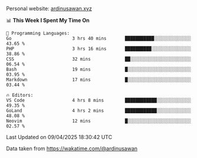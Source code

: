 Personal website: [ardinusawan.xyz](https://ardinusawan.xyz)

<!--START_SECTION:waka-->
📊 **This Week I Spent My Time On** 

```text
💬 Programming Languages: 
Go                       3 hrs 40 mins       ███████████░░░░░░░░░░░░░░   43.65 % 
PHP                      3 hrs 16 mins       ██████████░░░░░░░░░░░░░░░   38.86 % 
CSS                      32 mins             ██░░░░░░░░░░░░░░░░░░░░░░░   06.54 % 
Bash                     19 mins             █░░░░░░░░░░░░░░░░░░░░░░░░   03.95 % 
Markdown                 17 mins             █░░░░░░░░░░░░░░░░░░░░░░░░   03.44 % 

🔥 Editors: 
VS Code                  4 hrs 8 mins        ████████████░░░░░░░░░░░░░   49.35 % 
GoLand                   4 hrs 2 mins        ████████████░░░░░░░░░░░░░   48.08 % 
Neovim                   12 mins             █░░░░░░░░░░░░░░░░░░░░░░░░   02.57 % 
```


 Last Updated on 09/04/2025 18:30:42 UTC
<!--END_SECTION:waka-->
Data taken from https://wakatime.com/@ardinusawan
